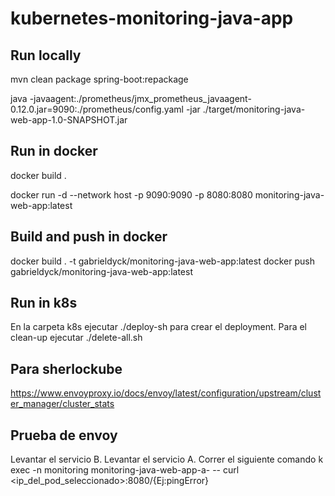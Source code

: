 # kubernetes-monitoring-java-app


## Run locally

mvn clean package spring-boot:repackage

java -javaagent:./prometheus/jmx_prometheus_javaagent-0.12.0.jar=9090:./prometheus/config.yaml -jar ./target/monitoring-java-web-app-1.0-SNAPSHOT.jar



## Run in docker

docker build .

docker run -d --network host -p 9090:9090 -p 8080:8080 monitoring-java-web-app:latest


## Build and push in docker
docker build . -t  gabrieldyck/monitoring-java-web-app:latest
docker push gabrieldyck/monitoring-java-web-app:latest


## Run in k8s

En la carpeta k8s ejecutar ./deploy-sh para crear el deployment. Para el clean-up ejecutar ./delete-all.sh








## Para sherlockube 

https://www.envoyproxy.io/docs/envoy/latest/configuration/upstream/cluster_manager/cluster_stats







## Prueba de envoy

Levantar el servicio B.
Levantar el servicio A.
Correr el siguiente comando
k exec -n monitoring monitoring-java-web-app-a-<saraza> -- curl <ip_del_pod_seleccionado>:8080/<algun-endpoint>{Ej:pingError}

